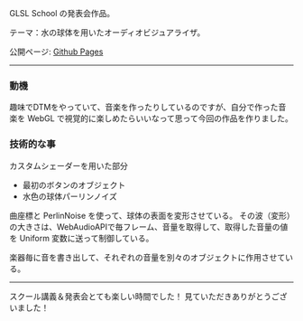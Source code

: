 GLSL School の発表会作品。

テーマ：水の球体を用いたオーディオビジュアライザ。

公開ページ: [Github Pages](https://hirokuniteruya.github.io/glsl_school_my_presentation/)

---
### 動機
趣味でDTMをやっていて、音楽を作ったりしているのですが、自分で作った音楽を WebGL で視覚的に楽しめたらいいなって思って今回の作品を作りました。

### 技術的な事
カスタムシェーダーを用いた部分
- 最初のボタンのオブジェクト
- 水色の球体パーリンノイズ

曲座標と PerlinNoise を使って、球体の表面を変形させている。
その波（変形）の大きさは、WebAudioAPIで毎フレーム、音量を取得して、取得した音量の値を Uniform 変数に送って制御している。

楽器毎に音を書き出して、それぞれの音量を別々のオブジェクトに作用させている。

---
スクール講義＆発表会とても楽しい時間でした！
見ていただきありがとうございました！

